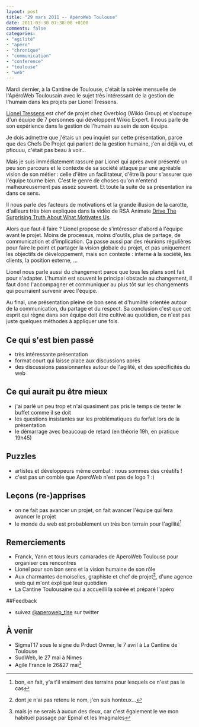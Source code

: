 ```yaml
---
layout: post
title: "29 mars 2011 -- ApéroWeb Toulouse"
date: 2011-03-30 07:38:00 +0100
comments: false
categories: 
- "agilité"
- "apéro"
- "chronique"
- "communication"
- "conference"
- "toulouse"
- "web"
---
```

Mardi dernier, à la Cantine de Toulouse, c'était la soirée mensuelle de l'ApéroWeb Toulousain avec le sujet très intéressant de la gestion de l'humain dans les projets par Lionel Tressens.


[Lionel Tressens](http://twitter.com/#!/ltr) est chef de projet chez Overblog (Wikio  Group) et s'occupe d'un équipe de 7 personnes qui développent Wikio Expert.
Il nous parle de son expérience dans la gestion de l'humain au sein de son équipe.

Je dois admettre que j'étais un peu inquiet sur cette présentation, parce que des Chefs De Projet qui parlent de la gestion humaine, j'en ai déjà vu, et pfiouuu, c'était pas beau à voir...

Mais je suis immédiatement rassuré par Lionel qui après avoir présenté un peu son parcours et le contexte de sa société attaque par une agréable vision de son métier : celle d'être un facilitateur, d'être là pour s'assurer que l'équipe tourne bien. C'est le genre de choses qu'on n'entend malheureusement pas assez souvent. Et toute la suite de sa présentation ira dans ce sens.

Il nous parle des facteurs de motivations et la grande illusion de la carotte, d'ailleurs très bien expliquée dans la vidéo de RSA Animate [Drive The Surprising Truth About What Motivates Us](http://bit.ly/hqjQRJ).

Alors que faut-il faire ? Lionel propose de s'intéresser d'abord à l'équipe avant le projet. Moins de processus, moins d'outils, plus de partage, de communication et d'implication. 
Ça passe aussi par des réunions régulières pour faire le point et partager la vision globale du projet, et pas uniquement les objectifs de développement, mais son contexte : interne à la société, les clients, la position externe, ... 

Lionel nous parle aussi du changement parce que tous les plans sont fait pour s'adapter. L'humain est souvent le principal obstacle au changement, il faut donc l'accompagner et communiquer au plus tôt sur les changements qui pourraient survenir avec l'équipe.


Au final, une présentation pleine de bon sens et d'humilité orientée autour de la communication, du partage et du respect. Sa conclusion c'est que cet esprit qui règne dans son équipe doit être cultivé au quotidien, ce n'est pas juste quelques méthodes à appliquer une fois.



## Ce qui s'est bien passé
* très intéressante présentation
* format court qui laisse place aux discussions après
* des discussions passionnantes autour de l'agilité, et des spécificités du web

## Ce qui aurait pu être mieux
* j'ai parlé un peu trop et n'ai quasiment pas pris le temps de tester le buffet comme il se doit
* les questions insistantes sur les problématiques du forfait lors de la présentation
* le démarrage avec beaucoup de retard (en théorie 19h, en pratique 19h45)

## Puzzles
* artistes et développeurs même combat : nous sommes des créatifs !
* c'est pas un comble que AperoWeb n'est pas de logo ? :)

## Leçons (re-)apprises
* on ne fait pas avancer un projet, on fait avancer l'équipe qui fera avancer le projet
* le monde du web est probablement un très bon terrain pour l'agilité[^1]


## Remerciements
* Franck, Yann et tous leurs camarades de AperoWeb Toulouse pour organiser ces rencontres
* Lionel pour son bon sens et la vision humaine de son rôle
* Aux charmantes demoiselles, graphiste et chef de projet[^2], d'une agence web qui m'ont expliqué leur quotidien
* La Cantine Toulousaine qui a accueilli la soirée et préparé l'apéro

##Feedback
* suivez [@aperoweb_tlse](http://twitter.com/#!/aperoweb_tlse) sur twitter

## À venir
* SigmaT17 sous le signe du Prduct Owner, le 7 avril à La Cantine de Toulouse
* SudWeb, le 27 mai à Nimes
* Agile France le 26&27 mai[^3]


[^1]: bon, en fait, y'a t'il vraiment des terrains pour lesquels ce n'est pas le cas
[^2]: dont je n'ai pas retenu le nom, j'en suis honteux...
[^3]: mais je ne serais à aucun des deux, car c'est également le we mon habituel passage par Epinal et les Imaginales
